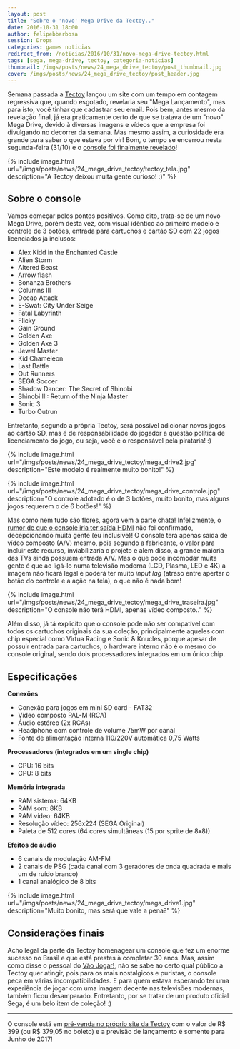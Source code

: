 ```yaml
---
layout: post
title: "Sobre o 'novo' Mega Drive da Tectoy.."
date: 2016-10-31 18:00
author: felipebbarbosa
session: Drops
categories: games noticias
redirect_from: /noticias/2016/10/31/novo-mega-drive-tectoy.html
tags: [sega, mega-drive, tectoy, categoria-noticias]
thumbnail: /imgs/posts/news/24_mega_drive_tectoy/post_thumbnail.jpg
cover: /imgs/posts/news/24_mega_drive_tectoy/post_header.jpg
---
```


Semana passada a [Tectoy](http://www.tectoy.com.br/) lançou um site com um tempo em contagem regressiva que, quando esgotado, revelaria seu "Mega Lançamento", mas para isto, você tinhar que cadastrar seu email. Pois bem, antes mesmo da revelação final, já era praticamente certo de que se tratava de um "novo" Mega Drive, devido à diversas imagens e vídeos que a empresa foi divulgando no decorrer da semana. Mas mesmo assim, a curiosidade era grande para saber o que estava por vir! Bom, o tempo se encerrou nesta segunda-feira (31/10) e o [console foi finalmente revelado](http://www.tectoy.com.br/pre-venda-mega-drive-edicao-limitada/p/995040461825)!

<!--more-->

{% include image.html url="/imgs/posts/news/24_mega_drive_tectoy/tectoy_tela.jpg" description="A Tectoy deixou muita gente curioso! :)" %}

## Sobre o console

Vamos começar pelos pontos positivos. Como dito, trata-se de um novo Mega Drive, porém desta vez, com visual idêntico ao primeiro modelo e controle de 3 botões, entrada para cartuchos e cartão SD com 22 jogos licenciados já inclusos:

- Alex Kidd in the Enchanted Castle
- Alien Storm
- Altered Beast
- Arrow flash
- Bonanza Brothers
- Columns III
- Decap Attack
- E-Swat: City Under Seige
- Fatal Labyrinth
- Flicky
- Gain Ground
- Golden Axe
- Golden Axe 3
- Jewel Master
- Kid Chameleon
- Last Battle
- Out Runners
- SEGA Soccer
- Shadow Dancer: The Secret of Shinobi
- Shinobi III: Return of the Ninja Master
- Sonic 3
- Turbo Outrun

Entretanto, segundo a própria Tectoy, será possível adicionar novos jogos ao cartão SD, mas é de responsabilidade do jogador a questão política de licenciamento do jogo, ou seja, você é o responsável pela pirataria! :)

{% include image.html url="/imgs/posts/news/24_mega_drive_tectoy/mega_drive2.jpg" description="Este modelo é realmente muito bonito!" %}

{% include image.html url="/imgs/posts/news/24_mega_drive_tectoy/mega_drive_controle.jpg" description="O controle adotado é o de 3 botões, muito bonito, mas alguns jogos requerem o de 6 botões!" %}

Mas como nem tudo são flores, agora vem a parte chata! Infelizmente, o [rumor de que o console iria ter saída HDMI](http://www.campograndenews.com.br/lado-b/games/saiba-o-que-esperar-do-novo-console-que-a-tectoy-anunciara-dia-31) não foi confirmado, decepcionando muita gente (eu inclusive)! O console terá apenas saída de vídeo composto (A/V) mesmo, pois segundo a fabricante, o valor para incluir este recurso, inviabilizaria o projeto e além disso, a grande maioria das TVs ainda possuem entrada A/V. Mas o que pode incomodar muita gente é que ao ligá-lo numa televisão moderna (LCD, Plasma, LED e 4K) a imagem não ficará legal e poderá ter muito _input lag_ (atraso entre apertar o botão do controle e a ação na tela), o que não é nada bom!

{% include image.html url="/imgs/posts/news/24_mega_drive_tectoy/mega_drive_traseira.jpg" description="O console não terá HDMI, apenas vídeo composto.." %}

Além disso, já tá explicíto que o console pode não ser compatível com todos os cartuchos originais da sua coleção, principalmente aqueles com chip especial como Virtua Racing e Sonic & Knucles, porque apesar de possuir entrada para cartuchos, o hardware interno não é o mesmo do console original, sendo dois processadores integrados em um único chip.

## Especificações

**Conexões**

- Conexão para jogos em mini SD card - FAT32
- Vídeo composto PAL-M (RCA)
- Áudio estéreo (2x RCAs)
- Headphone com controle de volume 75mW por canal
- Fonte de alimentação interna 110/220V automática 0,75 Watts

**Processadores (integrados em um single chip)**

- CPU: 16 bits
- CPU: 8 bits

**Memória integrada**

- RAM sistema: 64KB
- RAM som: 8KB
- RAM vídeo: 64KB
- Resolução vídeo: 256x224 (SEGA Original)
- Paleta de 512 cores (64 cores simultâneas (15 por sprite de 8x8))

**Efeitos de áudio**

- 6 canais de modulação AM-FM
- 2 canais de PSG (cada canal com 3 geradores de onda quadrada e mais um de ruído branco)
- 1 canal analógico de 8 bits

{% include image.html url="/imgs/posts/news/24_mega_drive_tectoy/mega_drive1.jpg" description="Muito bonito, mas será que vale a pena?" %}

## Considerações finais

Acho legal da parte da Tectoy homenagear um console que fez um enorme sucesso no Brasil e que está prestes à completar 30 anos. Mas, assim como disse o pessoal do [Vão Jogar!](http://vaojogar.com.br/escrito/tectoy-abre-pre-venda-para-edicao-especial-do-mega-drive), não se sabe ao certo qual público a Tectoy quer atingir, pois para os mais nostalgicos e puristas, o console peca em várias incompatibilidades. E para quem estava esperando ter uma experiência de jogar com uma imagem decente nas televisões modernas, também ficou desamparado. Entretanto, por se tratar de um produto oficial Sega, é um belo item de coleção! :)

---

O console está em [pré-venda no próprio site da Tectoy](http://www.tectoy.com.br/pre-venda-mega-drive-edicao-limitada/p/995040461825) com o valor de R$ 399 (ou R$ 379,05 no boleto) e a previsão de lançamento é somente para Junho de 2017!
